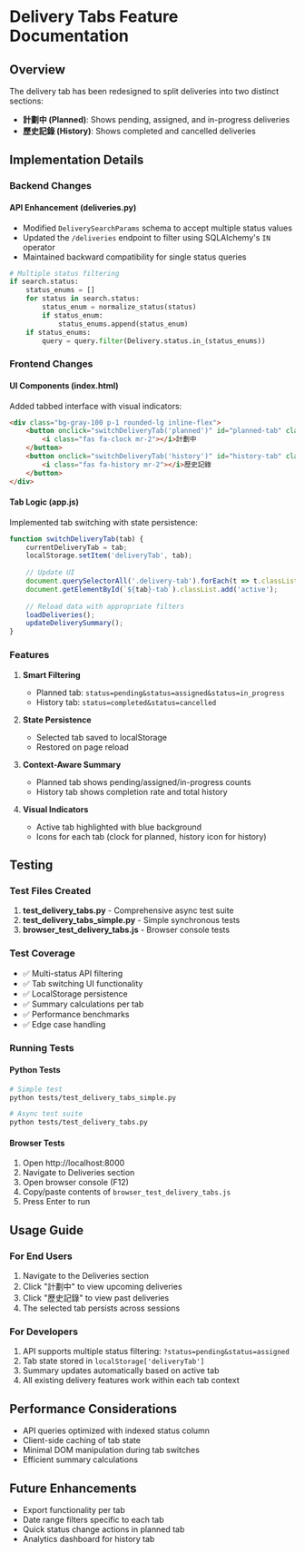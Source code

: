 # Delivery Tabs Feature Documentation

## Overview
The delivery tab has been redesigned to split deliveries into two distinct sections:
- **計劃中 (Planned)**: Shows pending, assigned, and in-progress deliveries
- **歷史記錄 (History)**: Shows completed and cancelled deliveries

## Implementation Details

### Backend Changes

#### API Enhancement (deliveries.py)
- Modified `DeliverySearchParams` schema to accept multiple status values
- Updated the `/deliveries` endpoint to filter using SQLAlchemy's `IN` operator
- Maintained backward compatibility for single status queries

```python
# Multiple status filtering
if search.status:
    status_enums = []
    for status in search.status:
        status_enum = normalize_status(status)
        if status_enum:
            status_enums.append(status_enum)
    if status_enums:
        query = query.filter(Delivery.status.in_(status_enums))
```

### Frontend Changes

#### UI Components (index.html)
Added tabbed interface with visual indicators:
```html
<div class="bg-gray-100 p-1 rounded-lg inline-flex">
    <button onclick="switchDeliveryTab('planned')" id="planned-tab" class="delivery-tab active">
        <i class="fas fa-clock mr-2"></i>計劃中
    </button>
    <button onclick="switchDeliveryTab('history')" id="history-tab" class="delivery-tab">
        <i class="fas fa-history mr-2"></i>歷史記錄
    </button>
</div>
```

#### Tab Logic (app.js)
Implemented tab switching with state persistence:
```javascript
function switchDeliveryTab(tab) {
    currentDeliveryTab = tab;
    localStorage.setItem('deliveryTab', tab);
    
    // Update UI
    document.querySelectorAll('.delivery-tab').forEach(t => t.classList.remove('active'));
    document.getElementById(`${tab}-tab`).classList.add('active');
    
    // Reload data with appropriate filters
    loadDeliveries();
    updateDeliverySummary();
}
```

### Features

1. **Smart Filtering**
   - Planned tab: `status=pending&status=assigned&status=in_progress`
   - History tab: `status=completed&status=cancelled`

2. **State Persistence**
   - Selected tab saved to localStorage
   - Restored on page reload

3. **Context-Aware Summary**
   - Planned tab shows pending/assigned/in-progress counts
   - History tab shows completion rate and total history

4. **Visual Indicators**
   - Active tab highlighted with blue background
   - Icons for each tab (clock for planned, history icon for history)

## Testing

### Test Files Created
1. **test_delivery_tabs.py** - Comprehensive async test suite
2. **test_delivery_tabs_simple.py** - Simple synchronous tests
3. **browser_test_delivery_tabs.js** - Browser console tests

### Test Coverage
- ✅ Multi-status API filtering
- ✅ Tab switching UI functionality
- ✅ LocalStorage persistence
- ✅ Summary calculations per tab
- ✅ Performance benchmarks
- ✅ Edge case handling

### Running Tests

#### Python Tests
```bash
# Simple test
python tests/test_delivery_tabs_simple.py

# Async test suite
python tests/test_delivery_tabs.py
```

#### Browser Tests
1. Open http://localhost:8000
2. Navigate to Deliveries section
3. Open browser console (F12)
4. Copy/paste contents of `browser_test_delivery_tabs.js`
5. Press Enter to run

## Usage Guide

### For End Users
1. Navigate to the Deliveries section
2. Click "計劃中" to view upcoming deliveries
3. Click "歷史記錄" to view past deliveries
4. The selected tab persists across sessions

### For Developers
1. API supports multiple status filtering: `?status=pending&status=assigned`
2. Tab state stored in `localStorage['deliveryTab']`
3. Summary updates automatically based on active tab
4. All existing delivery features work within each tab context

## Performance Considerations
- API queries optimized with indexed status column
- Client-side caching of tab state
- Minimal DOM manipulation during tab switches
- Efficient summary calculations

## Future Enhancements
- Export functionality per tab
- Date range filters specific to each tab
- Quick status change actions in planned tab
- Analytics dashboard for history tab